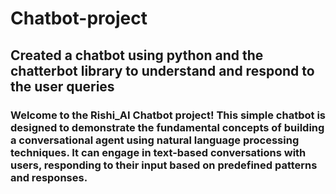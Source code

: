 # Chatbot-project
## Created a chatbot using python and the chatterbot library to understand and respond to the user queries
### Welcome to the Rishi_AI Chatbot project! This simple chatbot is designed to demonstrate the fundamental concepts of building a conversational agent using natural language processing techniques. It can engage in text-based conversations with users, responding to their input based on predefined patterns and responses.
